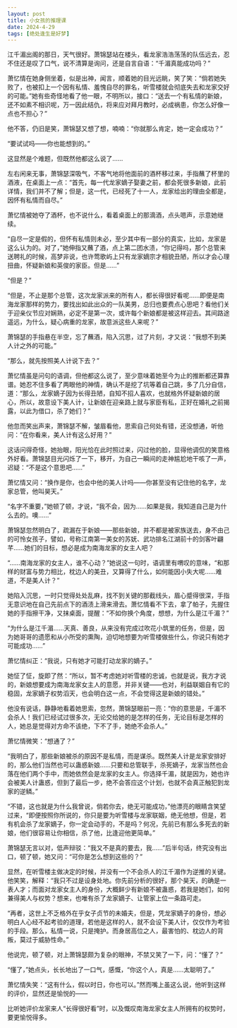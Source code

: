 ```yaml
---
layout: post
title: 小女孩的推理课
date: 2024-4-29
tags: [绝处逢生是好梦]
---
```


江千湄出阁的那日，天气很好。萧锦瑟站在楼头，看龙家浩浩荡荡的队伍远去，忍不住还是叹了口气，说不清算是询问，还是自言自语：“千湄真能成功吗？”

萧忆情在她身侧坐着，似是出神，闻言，顺着她的目光远眺，笑了笑：“倘若她失败了，也被扣上一个因有私情、羞愧自尽的罪名，听雪楼就会彻底失去和龙家交好的可能。”她有些奇怪地看了他一眼，不明所以，接口：“送去一个有私情的新娘，还不如素不相识呢，万一因此结仇，将来应对拜月教时，必成祸患，你怎么好像一点也不担心？”

他不答，仍旧是笑，萧锦瑟又想了想，喃喃：“你就那么肯定，她一定会成功？”

“要试试吗——你也能想到的。”

这显然是个难题，但既然他都这么说了……

左右闲来无事，萧锦瑟深吸气，不客气地将他面前的酒杯移过来，手指蘸了杯里的酒液，在桌面上一点：“首先，每一代龙家嫡子娶妻之前，都会死很多新娘，此前详情，我们并不了解；但是，这一代，已经死了十一人，龙家给出的理由全都是，因怀有私情而自尽。”

萧忆情被她夺了酒杯，也不说什么，看着桌面上的那滴酒，点头嗯声，示意她继续。

“自尽一定是假的，但怀有私情则未必，至少其中有一部分的真实，比如，龙家是这么认为的。对了，”她伸指又蘸了酒，点上第二团水渍，“你记得吗，那个总管来送聘礼的时候，高梦非说，也许莺歌屿上只有龙家嫡宗才相貌丑陋，所以才会心理扭曲，怀疑新娘和英俊的家臣。但是……”

“但是？”

“但是，不止是那个总管，这次龙家派来的所有人，都长得很好看呢……即便是南海龙家那样的势力，要找出如此出众的一队美男，总归也要费点心思吧？看他们关于迎亲仪节应对娴熟，必定不是第一次，或许每个新娘都是被这样迎去。其间路途遥远，为什么，疑心病重的龙家，故意派这些人来呢？”

萧锦瑟的手指悬在半空，忘了蘸酒，陷入沉思，过了片刻，才又说：“我想不到美人计之外的可能。”

“那么，就先按照美人计说下去？”

萧忆情虽是问句的语调，但他都这么说了，至少意味着她至今为止的推断都还算靠谱。她忍不住多看了两眼他的神情，确认不是挖了坑等着自己跳，多了几分自信，道：“那么，龙家嫡子因为长得丑陋，自知不招人喜欢，也就格外怀疑新娘的居心，所以，故意设下美人计，让新娘在迎亲路上就与家臣有私，正好在婚礼之前揭露，以此为借口，杀了她们？”

他忽而笑出声来，萧锦瑟不解，皱眉看他，思索自己何处有错，还没想通，听他问：“在你看来，美人计有这么好用？”

这话问得奇怪，她抬眼，阳光恰在此时照过来，闪过他的脸，显得他调侃的笑意格外好看。萧锦瑟目光闪烁了一下，移开，为自己一瞬间的走神尴尬地干咳了一声，迟疑：“不是这个意思吧……”

萧忆情又问：“换作是你，也会中他的美人计吗——你甚至没有记住他的名字，龙家总管，他叫昊天。”

“名字不重要，”她顿了顿，才说，“我不会，因为……如果是我，我知道自己是为什么去的。噢……”

萧锦瑟忽然明白了，疏漏在于新娘——那些新娘，并不都是被家族送去，身不由己的可怜女孩子，譬如，号称江南第一美女的苏妩、武功排名江湖前十的剑客叶翩芊……她们的目标，想必是成为南海龙家的女主人吧？

“……南海龙家的女主人，谁不心动？”她说这一句时，语调里有喟叹的意味，“和那样的财富与势力相比，枕边人的美丑，又算得了什么，如何能因小失大呢……难道，不是美人计？”

她陷入沉思，一时只觉得处处乱麻，找不到关键的那截线头，眉心蹙得很深，手指无意识地在自己先前点下的酒渍上滑来滑去。萧忆情看不下去，拿了帕子，先握住她的手指擦干净，又抹桌面，提醒：“不如你换个角度，想想，为什么是江千湄？”

“为什么是江千湄……天真、善良，从来没有完成过吹花小筑里的任务，但是，因为她哥哥的遗愿和从小所受的熏陶，迫切地想要为听雪楼做些什么，你说只有她才可能成功……”

萧忆情纠正：“我说，只有她才可能打动龙家的嫡子。”

她怔了怔，旋即了然：“所以，暂不考虑她对听雪楼的忠诚，也就是说，我方才说的，新娘想要成为南海龙家女主人的意愿，并非关键——也对，利益联姻自有它的稳固，龙家嫡子权势滔天，也会明白这一点，不会觉得这是新娘的错处。”

他没有说话，静静地看着她思索，忽然，萧锦瑟眼前一亮：“你的意思是，千湄不会杀人！我们已经试过很多次，无论交给她的是怎样的任务，无论目标是怎样的人，她总是觉得对方命不该绝，下不了手，她绝不会杀人。”

萧忆情微笑：“想通了？”

“我明白了，那些新娘被杀的原因不是私情，而是谋杀。既然美人计是龙家安排好的，那么他们当然也可以蛊惑新娘……只要和总管联手，杀死嫡子，龙家当然也会落在他们两个手中，而她依然会是龙家的女主人。你选择千湄，就是因为，她也许会被美人计蛊惑，但到了最后一步，绝不会答应这个计划，也就不会真正触犯到龙家的逆鳞。”

“不错，这也就是为什么我曾说，倘若你去，绝无可能成功，”他漂亮的眼睛含笑望过来，“即便按照你所说的，你只是要为听雪楼与龙家联姻，绝无他想，但是，若有机会杀了龙家嫡子，你一定会动手的，不是吗？何况，先前已有那么多死去的新娘，他们很容易让你相信，杀了他，比逢迎他更简单。”

萧锦瑟无言以对，低声辩驳：“我又不是真的要去，我……”后半句话，终究没有出口，顿了顿，她又问：“可你是怎么想到这些的？”

显然，在听雪楼主做决定的时候，并没有一个不会杀人的江千湄作为逆推的关键。他笑笑，解释：“我只不过是设身处地。你先前分析的很好，那个昊天，的确是一表人才；而面对龙家女主人的身份，大概鲜少有新娘不被蛊惑，若我是她们，如何兼得美人与权势？想来，也唯有杀了龙家嫡子、让管家上位一条路可走。

“再者，这世上不乏格外在乎女子贞节的未婚夫，但是，凭龙家嫡子的身份，想必明白人心经不起考验的道理，若他是这样的人，就不会设下美人计，仅仅作为考验的手段。那么，私情一说，只是掩护。而身居高位之人，最害怕的、枕边人的背叛，莫过于威胁性命。”

他说完，顿了顿，对上萧锦瑟颇为复杂的眼神，不禁又笑了一下，问：“懂了？”

“懂了，”她点头，长长地出了一口气，感慨，“你这个人，真是……太聪明了。”

萧忆情失笑：“这有什么，假以时日，你也可以。”然而嘴上虽这么说，他听到这样的评价，显然还是愉悦的——

比听她评价龙家来人“长得很好看”时，以及慨叹南海龙家女主人所拥有的权势时，要更愉悦得多。

